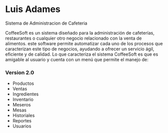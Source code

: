 # Luis Adames
Sistema de Administracion de Cafeteria

CoffeeSoft es un sistema diseñado para la administración de cafeterías, restaurantes o cualquier otro negocio relacionado con la venta de alimentos. este software permite automatizar cada uno de los procesos que caracterizan este tipo de negocios, ayudando a ofrecer un servicio ágil, eficiente y de calidad. 
Lo que caracteriza el sistema CoffeeSoft es que es amigable al usuario y cuenta con un menú que permite el manejo de:

### Version 2.0
- Productos
- Ventas
- Ingredientes
- Inventario
- Meseros
- Mesas
- Historiales
- Reportes
- Usuarios


